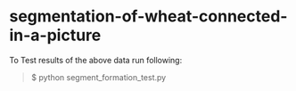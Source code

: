 # segmentation-of-wheat-connected-in-a-picture

To Test results of the above data run following:

> $ python segment_formation_test.py 
